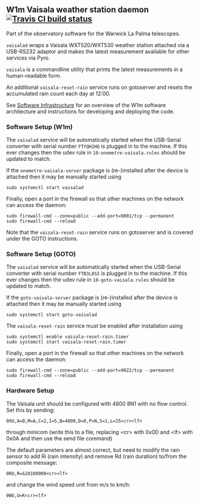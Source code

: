 ## W1m Vaisala weather station daemon [![Travis CI build status](https://travis-ci.org/warwick-one-metre/vaisalad.svg?branch=master)](https://travis-ci.org/warwick-one-metre/vaisalad)

Part of the observatory software for the Warwick La Palma telescopes.

`vaisalad` wraps a Vaisala WXT520/WXT530 weather station attached via a USB-RS232 adaptor and
makes the latest measurement available for other services via Pyro.

`vaisala` is a commandline utility that prints the latest measurements in a human-readable form.

An additional `vaisala-reset-rain` service runs on gotoserver and resets the accumulated rain count each day at 12:00.

See [Software Infrastructure](https://github.com/warwick-one-metre/docs/wiki/Software-Infrastructure) for an overview of the W1m software architecture and instructions for developing and deploying the code.

### Software Setup (W1m)

The `vaisalad` service will be automatically started when the USB-Serial converter with serial number `FTYQH2HQ` is plugged in to the machine.
If this ever changes then the udev rule in `10-onemetre-vaisala.rules` should be updated to match.

If the `onemetre-vaisala-server` package is (re-)installed after the device is attached then it may be manually started using
```
sudo systemctl start vaisalad
```

Finally, open a port in the firewall so that other machines on the network can access the daemon:
```
sudo firewall-cmd --zone=public --add-port=9001/tcp --permanent
sudo firewall-cmd --reload
```

Note that the `vaisala-reset-rain` service runs on gotoserver and is covered under the GOTO instructions.

### Software Setup (GOTO)

The `vaisalad` service will be automatically started when the USB-Serial converter with serial number `FTB3L8SI` is plugged in to the machine.
If this ever changes then the udev rule in `10-goto-vaisala.rules` should be updated to match.

If the `goto-vaisala-server` package is (re-)installed after the device is attached then it may be manually started using
```
sudo systemctl start goto-vaisalad
```

The `vaisala-reset-rain` service must be enabled after installation using
```
sudo systemctl enable vaisala-reset-rain.timer
sudo systemctl start vaisala-reset-rain.timer
```

Finally, open a port in the firewall so that other machines on the network can access the daemon:
```
sudo firewall-cmd --zone=public --add-port=9022/tcp --permanent
sudo firewall-cmd --reload
```


### Hardware Setup

The Vaisala unit should be configured with 4800 8N1 with no flow control. Set this by sending:
```
0XU,A=0,M=A,C=2,I=5,B=4800,D=8,P=N,S=1,L=25<cr><lf>
```
through minicom (write this to a file, replacing &lt;cr&gt; with 0x0D and &lt;lf&gt; with 0x0A and then use the send file command)

The default parameters are almost correct, but need to modify the rain sensor to add Ri (rain intensity) and remove Rd (rain duration) to/from the composite message:
```
0RU,R=&10100000<cr><lf>
```

and change the wind speed unit from m/s to km/h:
```
0WU,U=K<cr><lf>
```

